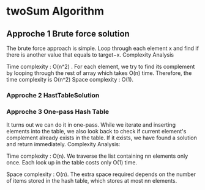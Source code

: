 # twoSum Algorithm

## Approche 1 Brute force solution
The brute force approach is simple. Loop through each element x and find if there is another value that equals to target−x.
Complexity Analysis

Time complexity : O(n^2)
. For each element, we try to find its complement by looping through the rest of array which takes O(n) time. Therefore, the time complexity is O(n^2)
Space complexity : O(1).

### Approche 2  HastTableSolution


### Approche 3 One-pass Hash Table
It turns out we can do it in one-pass. While we iterate and inserting elements into the table, we also look back to check if current element's complement already exists in the table. If it exists, we have found a solution and return immediately.
Complexity Analysis:

Time complexity : O(n). We traverse the list containing nn elements only once. Each look up in the table costs only O(1) time.

Space complexity : O(n). The extra space required depends on the number of items stored in the hash table, which stores at most nn elements.